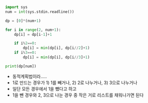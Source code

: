 ```python
import sys
num = int(sys.stdin.readline())

dp = [0]*(num+1)

for i in range(2, num+1):
    dp[i] = dp[i-1]+1

    if i%2==0:
        dp[i] = min(dp[i], dp[i//2]+1)
    if i%3==0:
        dp[i] = min(dp[i], dp[i//3]+1)

print(dp[num])
```

- 동적계획법이라.....
- 1로 만드는 경우가 1) 1를 빼거나, 2) 2로 나누거나, 3) 3으로 나누거나
- 일단 모든 경우에서 1을 뺐다고 하고
- 1을 뺀 경우와 2, 3으로 나눈 경우 중 작은 거로 리스트를 채워나가면 된다
